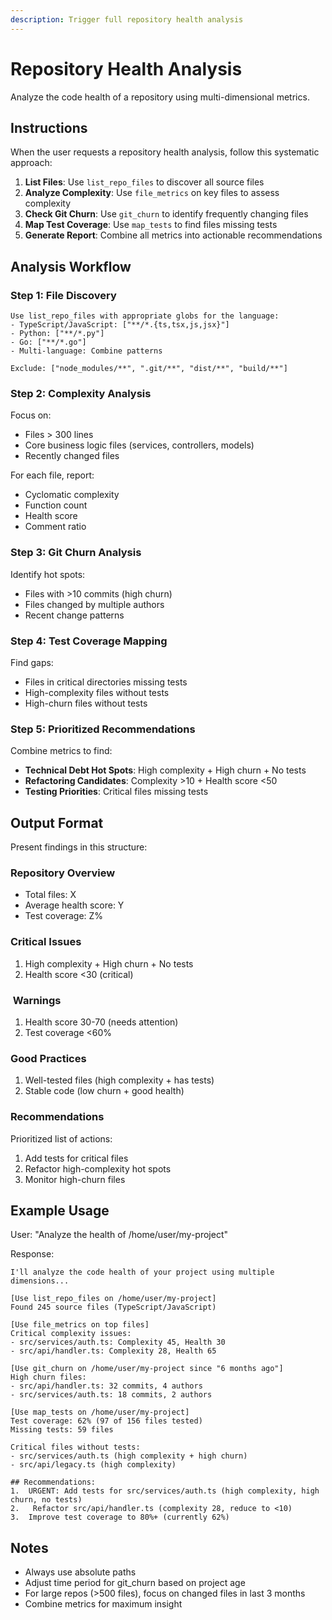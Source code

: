 ```yaml
---
description: Trigger full repository health analysis
---
```


# Repository Health Analysis

Analyze the code health of a repository using multi-dimensional metrics.

## Instructions

When the user requests a repository health analysis, follow this systematic approach:

1. **List Files**: Use `list_repo_files` to discover all source files
2. **Analyze Complexity**: Use `file_metrics` on key files to assess complexity
3. **Check Git Churn**: Use `git_churn` to identify frequently changing files
4. **Map Test Coverage**: Use `map_tests` to find files missing tests
5. **Generate Report**: Combine all metrics into actionable recommendations

## Analysis Workflow

### Step 1: File Discovery
```
Use list_repo_files with appropriate globs for the language:
- TypeScript/JavaScript: ["**/*.{ts,tsx,js,jsx}"]
- Python: ["**/*.py"]
- Go: ["**/*.go"]
- Multi-language: Combine patterns

Exclude: ["node_modules/**", ".git/**", "dist/**", "build/**"]
```

### Step 2: Complexity Analysis
Focus on:
- Files > 300 lines
- Core business logic files (services, controllers, models)
- Recently changed files

For each file, report:
- Cyclomatic complexity
- Function count
- Health score
- Comment ratio

### Step 3: Git Churn Analysis
Identify hot spots:
- Files with >10 commits (high churn)
- Files changed by multiple authors
- Recent change patterns

### Step 4: Test Coverage Mapping
Find gaps:
- Files in critical directories missing tests
- High-complexity files without tests
- High-churn files without tests

### Step 5: Prioritized Recommendations
Combine metrics to find:
- **Technical Debt Hot Spots**: High complexity + High churn + No tests
- **Refactoring Candidates**: Complexity >10 + Health score <50
- **Testing Priorities**: Critical files missing tests

## Output Format

Present findings in this structure:

###  Repository Overview
- Total files: X
- Average health score: Y
- Test coverage: Z%

###  Critical Issues
1. High complexity + High churn + No tests
2. Health score <30 (critical)

### ️  Warnings
1. Health score 30-70 (needs attention)
2. Test coverage <60%

###  Good Practices
1. Well-tested files (high complexity + has tests)
2. Stable code (low churn + good health)

###  Recommendations
Prioritized list of actions:
1. Add tests for critical files
2. Refactor high-complexity hot spots
3. Monitor high-churn files

## Example Usage

User: "Analyze the health of /home/user/my-project"

Response:
```
I'll analyze the code health of your project using multiple dimensions...

[Use list_repo_files on /home/user/my-project]
Found 245 source files (TypeScript/JavaScript)

[Use file_metrics on top files]
Critical complexity issues:
- src/services/auth.ts: Complexity 45, Health 30 
- src/api/handler.ts: Complexity 28, Health 65 ️

[Use git_churn on /home/user/my-project since "6 months ago"]
High churn files:
- src/api/handler.ts: 32 commits, 4 authors
- src/services/auth.ts: 18 commits, 2 authors

[Use map_tests on /home/user/my-project]
Test coverage: 62% (97 of 156 files tested)
Missing tests: 59 files

Critical files without tests:
- src/services/auth.ts (high complexity + high churn) 
- src/api/legacy.ts (high complexity)

## Recommendations:
1.  URGENT: Add tests for src/services/auth.ts (high complexity, high churn, no tests)
2. ️  Refactor src/api/handler.ts (complexity 28, reduce to <10)
3.  Improve test coverage to 80%+ (currently 62%)
```

## Notes

- Always use absolute paths
- Adjust time period for git_churn based on project age
- For large repos (>500 files), focus on changed files in last 3 months
- Combine metrics for maximum insight
